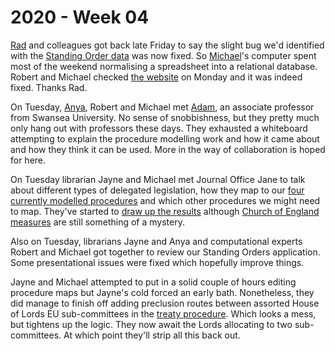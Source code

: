 # 2020 - Week 04

[Rad](https://radoslawzubek.com/) and colleagues got back late Friday to say the slight bug we'd identified with the [Standing Order data](https://parlrulesdata.org/) was now fixed. So [Michael](https://twitter.com/fantasticlife)'s computer spent most of the weekend normalising a spreadsheet into a relational database. Robert and Michael checked [the website](http://standing-orders.herokuapp.com/) on Monday and it was indeed fixed. Thanks Rad.

On Tuesday, [Anya](https://twitter.com/fantasticlife), Robert and Michael met [Adam](https://twitter.com/AdamWyner), an associate professor from Swansea University. No sense of snobbishness, but they pretty much only hang out with professors these days. They exhausted a whiteboard attempting to explain the procedure modelling work and how it came about and how they think it can be used. More in the way of collaboration is hoped for here.

On Tuesday librarian Jayne and Michael met Journal Office Jane to talk about different types of delegated legislation, how they map to our [four currently modelled procedures](https://ukparliament.github.io/ontologies/procedure/procedure-ontology.html#flowcharts) and which other procedures we might need to map. They've started to [draw up the results](https://github.com/ukparliament/ontologies/blob/master/legislation/delegated-legislation/delegated-legislation.pdf) although [Church of England measures](https://www.parliament.uk/site-information/glossary/church-of-england-measures/) are still something of a mystery.

Also on Tuesday, librarians Jayne and Anya and computational experts Robert and Michael got together to review our Standing Orders application. Some presentational issues were fixed which hopefully improve things.

Jayne and Michael attempted to put in a solid couple of hours editing procedure maps but Jayne's cold forced an early bath. Nonetheless, they did manage to finish off adding preclusion routes between assorted House of Lords EU sub-committees in the [treaty procedure](https://ukparliament.github.io/ontologies/procedure/flowcharts/crag-treaties/crag-treaties.pdf). Which looks a mess, but tightens up the logic. They now await the Lords allocating to two sub-committees. At which point they'll strip all this back out.